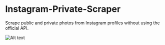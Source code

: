 # Instagram-Private-Scraper
Scrape public and private photos from Instagram profiles without using the official API.

![Alt text](https://puu.sh/yCHdv/036edea7ab.gif "Screenshot")


